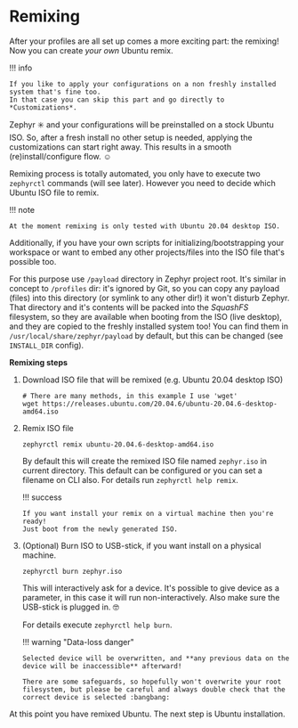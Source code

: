 # Remixing

After your profiles are all set up comes a more exciting part: the remixing!
Now you can create _your own_ Ubuntu remix.

!!! info

    If you like to apply your configurations on a non freshly installed system that's fine too.
    In that case you can skip this part and go directly to *Customizations*.

Zephyr :eight_spoked_asterisk: and your configurations will be preinstalled on a stock Ubuntu ISO.
So, after a fresh install no other setup is needed, applying the customizations can start right away.
This results in a smooth (re)install/configure flow. :relaxed:

Remixing process is totally automated, you only have to execute two `zephyrctl` commands (will see later).
However you need to decide which Ubuntu ISO file to remix.

!!! note

    At the moment remixing is only tested with Ubuntu 20.04 desktop ISO.

Additionally, if you have your own scripts for initializing/bootstrapping your workspace or want to embed any other projects/files into the ISO file that's possible too.

For this purpose use `/payload` directory in Zephyr project root.
It's similar in concept to `/profiles` dir: it's ignored by Git, so you can copy any payload (files) into this directory (or symlink to any other dir!) it won't disturb Zephyr.
That directory and it's contents will be packed into the _SquashFS_ filesystem, so they are available when booting from the ISO (live desktop), and they are copied to the freshly installed system too!
You can find them in `/usr/local/share/zephyr/payload` by default, but this can be changed (see `INSTALL_DIR` config).

**Remixing steps**

1.  Download ISO file that will be remixed (e.g. Ubuntu 20.04 desktop ISO)
    ```
    # There are many methods, in this example I use 'wget'
    wget https://releases.ubuntu.com/20.04.6/ubuntu-20.04.6-desktop-amd64.iso
    ```
1.  Remix ISO file

    ```
    zephyrctl remix ubuntu-20.04.6-desktop-amd64.iso
    ```

    By default this will create the remixed ISO file named `zephyr.iso` in current directory.
    This default can be configured or you can set a filename on CLI also.
    For details run `zephyrctl help remix`.

    !!! success

        If you want install your remix on a virtual machine then you're ready!
        Just boot from the newly generated ISO.

1.  (Optional) Burn ISO to USB-stick, if you want install on a physical machine.

    ```
    zephyrctl burn zephyr.iso
    ```

    This will interactively ask for a device. It's possible to give device as a parameter, in this case it will run non-interactively.
    Also make sure the USB-stick is plugged in. :nerd_face:

    For details execute `zephyrctl help burn`.

    !!! warning "Data-loss danger"

        Selected device will be overwritten, and **any previous data on the device will be inaccessible** afterward!

        There are some safeguards, so hopefully won't overwrite your root filesystem, but please be careful and always double check that the correct device is selected :bangbang:

At this point you have remixed Ubuntu. The next step is Ubuntu installation.
